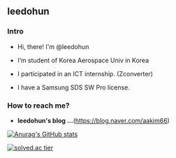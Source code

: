 ## leedohun

### Intro

- Hi, there! I'm @leedohun

- I’m student of Korea Aerospace Univ in Korea

- I participated in an ICT internship. (Zconverter)

- I have a Samsung SDS SW Pro license.

### How to reach me?

- **leedohun's blog ...**(https://blog.naver.com/aakim66)

[![Anurag's GitHub stats](https://github-readme-stats.vercel.app/api?username=leedohun&show_icons=true&theme=radical)](https://github.com/anuraghazra/github-readme-stats)

[![solved.ac tier](http://mazassumnida.wtf/api/v2/generate_badge?boj=dlehgns011)](https://solved.ac/dlehgns011)



<!--
**leedohun/leedohun** is a ✨ _special_ ✨ repository because its `README.md` (this file) appears on your GitHub profile.

Here are some ideas to get you started:

- 🔭 I’m currently working on ...
- 🌱 I’m currently learning ...
- 👯 I’m looking to collaborate on ...
- 🤔 I’m looking for help with ...
- 💬 Ask me about ...
- 📫 How to reach me: ...
- 😄 Pronouns: ...
- ⚡ Fun fact: ...
-->

